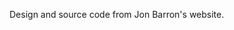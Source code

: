 Design and source code from [<a href="https://jonbarron.info/">](https://jonbarron.info/) Jon Barron's website.